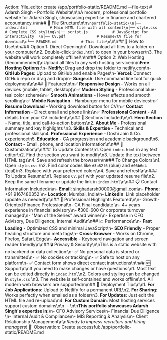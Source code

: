 Action: 'file_editor create /app/portfolio-static/README.md --file-text # Adarsh Singh - Portfolio Website\n\nA modern, professional portfolio website for Adarsh Singh, showcasing expertise in finance and chartered accountancy.\n\n## 📁 File Structure\n\n```\nportfolio-static/\n│── index.html          # Main HTML file with all content\n│── style.css           # Complete CSS styling\n│── script.js           # JavaScript for interactivity  \n│── CV.pdf              # Resume/CV file for download\n└── README.md           # This file\n```\n\n## 🚀 How to Use\n\n### Option 1: Direct Opening\n1. Download all files to a folder on your computer\n2. Double-click `index.html` to open in your browser\n3. The website will work completely offline!\n\n### Option 2: Web Hosting (Recommended)\nUpload all files to any web hosting service:\n\n**Free Hosting Options:**\n- **Netlify**: Drag and drop the folder to [netlify.com](https://netlify.com)\n- **GitHub Pages**: Upload to GitHub and enable Pages\n- **Vercel**: Connect GitHub repo or drag and drop\n- **Surge.sh**: Use command line tool for quick deployment\n\n## 🎨 Features\n\n✅ **Responsive Design** - Works on all devices (mobile, tablet, desktop)\n✅ **Modern Styling** - Professional blue-teal color scheme\n✅ **Smooth Animations** - Hover effects and smooth scrolling\n✅ **Mobile Navigation** - Hamburger menu for mobile devices\n✅ **Resume Download** - Working download button for CV\n✅ **Contact Information** - Direct email and phone links\n✅ **Professional Content** - All details from your CV included\n\n## 📱 Sections Included\n\n1. **Hero Section** - Name, title, and call-to-action buttons\n2. **About Me** - Professional summary and key highlights  \n3. **Skills & Expertise** - Technical and professional skills\n4. **Professional Experience** - Doshi Jain & Co. experience\n5. **Education** - CA progression and academic background\n6. **Contact** - Email, phone, and location information\n\n## 🔧 Customization\n\n### To Update Content:\n1. Open `index.html` in any text editor\n2. Find the section you want to modify\n3. Update the text between HTML tags\n4. Save and refresh the browser\n\n### To Change Colors:\n1. Open `style.css` \n2. Find color codes like `#3b82f6` (blue) and `#06b6d4` (teal)\n3. Replace with your preferred colors\n4. Save and refresh\n\n### To Update Resume:\n1. Replace `CV.pdf` with your updated resume file\n2. Keep the same filename or update the link in `index.html`\n\n## 📋 Contact Information Included\n\n- **Email**: singhadarsh00000@gmail.com\n- **Phone**: +91 9167480352  \n- **Location**: Mumbai, India\n- **LinkedIn**: Link placeholder (update as needed)\n\n## 🌟 Professional Highlights Featured\n\n- Growth-Oriented Finance Professional\n- CA Final candidate  \n- 4+ years experience in financial advisory\n- ₹300-600 Cr corporate turnover managed\n- "Man of the Series" award winner\n- Expertise in CFO Advisory, Due Diligence, Internal Audit\n\n## 📈 Performance\n\n- **Fast Loading** - Optimized CSS and minimal JavaScript\n- **SEO Friendly** - Proper heading structure and meta tags\n- **Cross-Browser** - Works on Chrome, Firefox, Safari, Edge\n- **Accessible** - Keyboard navigation and screen reader friendly\n\n## 🔒 Privacy & Security\n\nThis is a static website with no backend or data collection:\n- ✅ No personal data is stored or transmitted\n- ✅ No cookies or tracking\n- ✅ Safe to host on any platform\n- ✅ Contact form shows direct contact instructions\n\n## 🆘 Support\n\nIf you need to make changes or have questions:\n1. Most text can be edited directly in `index.html`\n2. Colors and styling can be changed in `style.css` \n3. The website is self-contained and works offline\n4. All modern web browsers are supported\n\n## 🎯 Deployment Tips\n\n1. **For Job Applications**: Upload to Netlify for a permanent URL\n2. **For Sharing**: Works perfectly when emailed as a folder\n3. **For Updates**: Just edit the HTML file and re-upload\n4. **For Custom Domain**: Most hosting services support custom domains\n\n---\n\n**This portfolio showcases Adarsh Singh\'s expertise in:**\n- CFO Advisory Services\n- Financial Due Diligence  \n- Internal Audit & Compliance\n- MIS Reporting & Analysis\n- Client Relationship Management\n\n*Ready to impress recruiters and hiring managers!* 🎉'
Observation: Create successful: /app/portfolio-static/README.md
